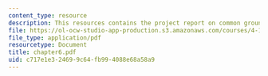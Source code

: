 ```yaml
---
content_type: resource
description: This resources contains the project report on common ground in amsterdam.
file: https://ol-ocw-studio-app-production.s3.amazonaws.com/courses/4-175-case-studies-in-city-form-fall-2005/c717e1e324699c64fb994088e68a58a9_chapter6.pdf
file_type: application/pdf
resourcetype: Document
title: chapter6.pdf
uid: c717e1e3-2469-9c64-fb99-4088e68a58a9
---
```


